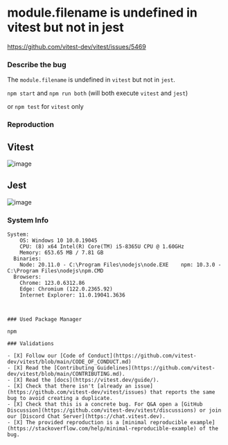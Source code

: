 # module.filename is undefined in vitest but not in jest

https://github.com/vitest-dev/vitest/issues/5469

### Describe the bug

The `module.filename` is undefined in `vitest` but not in `jest`.

`npm start` and `npm run both` (will both execute `vitest` and `jest`)

or `npm test` for `vitest` only

### Reproduction

## Vitest

![image](https://github.com/vitest-dev/vitest/assets/8446145/877782c6-f17f-4369-a43d-fe50a931d751)

## Jest

![image](https://github.com/vitest-dev/vitest/assets/8446145/3789c561-b577-4618-9397-6b7363f09edb)

### System Info

```shell
System:
    OS: Windows 10 10.0.19045
    CPU: (8) x64 Intel(R) Core(TM) i5-8365U CPU @ 1.60GHz
    Memory: 653.65 MB / 7.81 GB
  Binaries:
    Node: 20.11.0 - C:\Program Files\nodejs\node.EXE    npm: 10.3.0 - C:\Program Files\nodejs\npm.CMD
  Browsers:
    Chrome: 123.0.6312.86
    Edge: Chromium (122.0.2365.92)
    Internet Explorer: 11.0.19041.3636
```

```


### Used Package Manager

npm

### Validations

- [X] Follow our [Code of Conduct](https://github.com/vitest-dev/vitest/blob/main/CODE_OF_CONDUCT.md)
- [X] Read the [Contributing Guidelines](https://github.com/vitest-dev/vitest/blob/main/CONTRIBUTING.md).
- [X] Read the [docs](https://vitest.dev/guide/).
- [X] Check that there isn't [already an issue](https://github.com/vitest-dev/vitest/issues) that reports the same bug to avoid creating a duplicate.
- [X] Check that this is a concrete bug. For Q&A open a [GitHub Discussion](https://github.com/vitest-dev/vitest/discussions) or join our [Discord Chat Server](https://chat.vitest.dev).
- [X] The provided reproduction is a [minimal reproducible example](https://stackoverflow.com/help/minimal-reproducible-example) of the bug.
```
